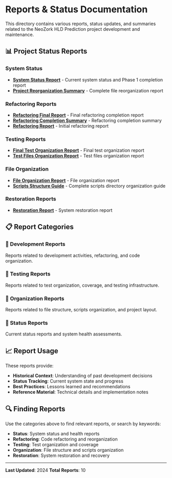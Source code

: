 # Reports & Status Documentation

This directory contains various reports, status updates, and summaries related to the NeoZork HLD Prediction project development and maintenance.

## 📊 Project Status Reports

### System Status
- **[System Status Report](SYSTEM_STATUS_REPORT.md)** - Current system status and Phase 1 completion report
- **[Project Reorganization Summary](PROJECT_REORGANIZATION_SUMMARY.md)** - Complete file reorganization report

### Refactoring Reports
- **[Refactoring Final Report](REFACTORING_FINAL_REPORT.md)** - Final refactoring completion report
- **[Refactoring Completion Summary](REFACTORING_COMPLETION_SUMMARY.md)** - Refactoring completion summary
- **[Refactoring Report](REFACTORING_REPORT.md)** - Initial refactoring report

### Testing Reports
- **[Final Test Organization Report](FINAL_TEST_ORGANIZATION_REPORT.md)** - Final test organization report
- **[Test Files Organization Report](TEST_FILES_ORGANIZATION_REPORT.md)** - Test files organization report

### File Organization
- **[File Organization Report](FILE_ORGANIZATION_REPORT.md)** - File organization report
- **[Scripts Structure Guide](SCRIPTS_STRUCTURE_GUIDE.md)** - Complete scripts directory organization guide

### Restoration Reports
- **[Restoration Report](RESTORATION_REPORT.md)** - System restoration report

## 📋 Report Categories

### 🔧 Development Reports
Reports related to development activities, refactoring, and code organization.

### 🧪 Testing Reports
Reports related to test organization, coverage, and testing infrastructure.

### 📁 Organization Reports
Reports related to file structure, scripts organization, and project layout.

### 🔄 Status Reports
Current status reports and system health assessments.

## 📈 Report Usage

These reports provide:
- **Historical Context**: Understanding of past development decisions
- **Status Tracking**: Current system state and progress
- **Best Practices**: Lessons learned and recommendations
- **Reference Material**: Technical details and implementation notes

## 🔍 Finding Reports

Use the categories above to find relevant reports, or search by keywords:
- **Status**: System status and health reports
- **Refactoring**: Code refactoring and reorganization
- **Testing**: Test organization and coverage
- **Organization**: File structure and scripts organization
- **Restoration**: System restoration and recovery

---

**Last Updated**: 2024
**Total Reports**: 10

